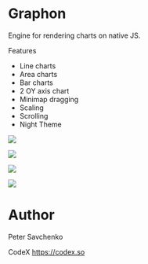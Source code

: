 # Graphon

Engine for rendering charts on native JS.

Features 

- Line charts
- Area charts
- Bar charts
- 2 OY axis chart
- Minimap dragging
- Scaling
- Scrolling
- Night Theme

![](https://capella.pics/c6170258-b17d-4b3f-93e4-3add0573b215.jpg)

![](https://capella.pics/66156967-8320-49da-babb-2c2b7efa0510.jpg)

![](https://capella.pics/87ca0d98-10b5-4bae-8586-181ba88fc5f7.jpg)

![](https://capella.pics/ea94f3e7-6880-472b-8366-f67c9a71189f.jpg)

# Author

Peter Savchenko

CodeX
https://codex.so
  